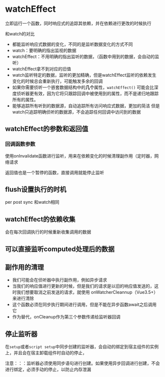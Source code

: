 # watchEffect

立即运行一个函数，同时响应式的追踪其依赖，并在依赖进行更改的时候执行

和watch的对比

- 都能监听响应式数据的变化，不同的是监听数据变化的方式不同
- watch：要明确的指出监视的数据
- watchEffect：不用明确的指出监听的数据，（函数中用到的数据，会自动的监听）
- watchEffect拿不到对应的旧值
- watch监听特定的数据，监听的更加精确，但是watchEffect监听的依赖发生变化的时候总会重新执行，可能触发多余的回调
- 如果你需要侦听一个嵌套数据结构中的**几个**属性，`watchEffect()` 可能会比深度侦听器更有效，因为它将只跟踪回调中被使用到的属性，而不是递归地跟踪所有的属性。
- 能够追踪所有听到的数据源，自动追踪所有访问响应式数据，更加的简洁
  但是watch只追踪明确侦听的数据源，不会追踪任何回调中访问到的数据

## watchEffect的参数和返回值

### 回调函数参数

使用onInvalidate函数进行监听，用来在依赖变化的时候清理副作用（定时器，网络请求

返回值也是一个暂停的函数，直接调用就能停止监听

## flush设置执行的时机

per post sync 和watch相同

## watchEffect的依赖收集

会在每次回调执行的时候重新收集调用的数据

## 可以直接监听computed处理后的数据

## 副作用的清理

- 我们可能会在侦听器中执行副作用，例如异步请求
- 当我们的响应值进行更新的时候，但是我们的请求是以旧的响应值发送的，这时我们想要取消之前发送的请求，就使用 onWatcherCleannup（Vue3.5+）来进行清除
- 这个函数必须在同步执行期间进行调用，但是不能在异步函数await之后调用它
- 作为替代，onCleanup作为第三个参数传递给监听器回调

## 停止监听器

在`setup`或者`script setup`中同步创建的监听器，会自动的绑定到宿主组件的实例上，并且会在宿主卸载组件时自动的停止，

注意：：：监听器必须使用同步语句进行创建。如果使用异步回调进行创建，不会进行绑定，必须手动的停止，以防止内存泄漏

